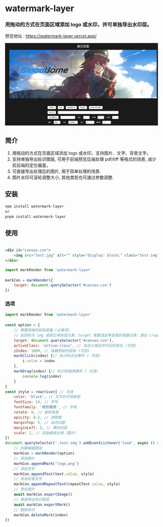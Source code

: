 <h1>watermark-layer </h1> 

### 用拖动的方式在页面区域添加 logo 或水印，并可单独导出水印层。
预览地址 : https://watermark-layer.vercel.app/

![GitHub license](./demo.png)

## 简介

1. 用拖动的方式在页面区域添加 logo 或水印，支持图片、文字、背景文字。
2. 支持单独导出标识图层, 可用于前端预览后端处理 pdf/tiff 等格式的场景, 减少前后端的定位偏差。
3. 可直接导出处理后的图片, 用于简单处理的场景.
4. 图片水印可滚轮调整大小, 其他类型也可通过参数调整.

## 安装

```bash
npm install watermark-layer
or
pnpm install watermark-layer
```

## 使用

```html

<div id="canvas-con">
	<img src="test.jpg" alt="" style="display: block;" class="test-img">
</div>
```

```js
import markRender from 'watermark-layer'

markCon = markRender({
    target: document.querySelector('#canvas-con')
})
```

### 选项

```js
import markRender from 'watermark-layer'

const option = {
    // 需要转换的目标容器 (必需项)
    // 如目标为 img 或其它单标签元素，target 需要选定等宽高的容器元素，类似 cropperjs。
    target: document.querySelector('#canvas-con'),
    activeClass: 'active-class', // 自定义被选中印记的类名 (可选)
    zIndex: 1000, // 容器图层的层级 (可选)
    markClick(index) {// 标识的点击事件 ( 可选)
        i.value = index
    },
    markDrag(index) {// 标识的拖拽事件 ( 可选)
        console.log(index)
    }
}
const style = reactive({ // 可选
    color: 'black', // 文字的字体颜色
    fontSize: 24, // 字号
    fontFamily: '微软雅黑', // 字体
    rotate: 0, // 旋转角度
    opicity: 0.5, // 透明度
    marginTop: 5, // 纵向间距
    marginLeft: 5, // 横向间距
    scale: 1, // 初始缩放比例（图片）
})
document.querySelector('.test-img').addEventListener('load', async () => {
    // 创建编辑图层
    markCon = markRender(option)
    // 添加图片
    markCon.appendMark('logo.png')
    // 添加文字
    markCon.appendText(text.value, style)
    // 添加背景文字
    markCon.appendRepeatText(repeatText.value, style)
    // 导出图片
    await markCon.exportImage()
    // 单独导出标识图层
    await markCon.exportMark()
    // 删除标识
    markCon.deleteMark(index)
})
```

